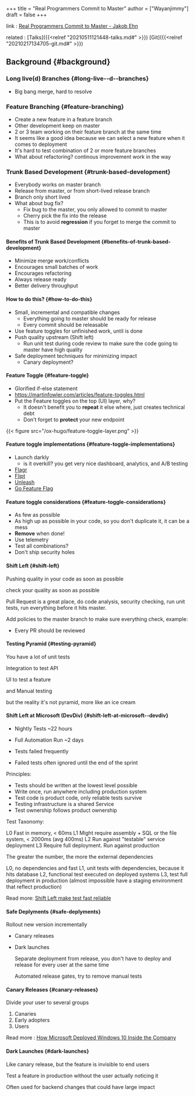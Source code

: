 +++
title = "Real Programmers Commit to Master"
author = ["Wayanjimmy"]
draft = false
+++

link
: [Real Programmers Commit to Master - Jakob Ehn](https://youtu.be/hL1OZfgoZGk)

related
: [Talks]({{<relref "20210511121448-talks.md#" >}}) [Git]({{<relref "20210217134705-git.md#" >}})


## Background {#background}


### Long live(d) Branches {#long-live--d--branches}

-   Big bang merge, hard to resolve


### Feature Branching {#feature-branching}

-   Create a new feature in a feature branch
-   Other development keep on master
-   2 or 3 team working on their feature branch at the same time
-   It seems like a good idea because we can select a new feature when it comes to deployment
-   It's hard to test combination of 2 or more feature branches
-   What about refactoring? continous improvement work in the way


### Trunk Based Development {#trunk-based-development}

-   Everybody works on master branch
-   Release from master, or from short-lived release branch
-   Branch only short lived
-   What about bug fix?
    -   Fix bug to the master, you only allowed to commit to master
    -   Cherry pick the fix into the release
    -   This is to avoid **regression** if you forget to merge the commit to master


#### Benefits of Trunk Based Development {#benefits-of-trunk-based-development}

-   Minimize merge work/conflicts
-   Encourages small batches of work
-   Encourages refactoring
-   Always release ready
-   Better delivery throughput


#### How to do this? {#how-to-do-this}

-   Small, incremental and compatible changes
    -   Everything going to master should be ready for release
    -   Every commit should be releasable
-   Use feature toggles for unfinished work, until is done
-   Push quality upstream (Shift left)
    -   Run unit test during code review to make sure the code going to master have high quality
-   Safe deployment techniques for minimizing impact
    -   Canary deployment?


#### Feature Toggle {#feature-toggle}

-   Glorified if-else statement
-   <https://martinfowler.com/articles/feature-toggles.html>
-   Put the Feature toggles on the top (UI) layer, why?
    -   It doesn't benefit you to **repeat** it else where, just creates technical debt
    -   Don't forget to **protect** your new endpoint

{{< figure src="/ox-hugo/feature-toggle-layer.png" >}}


#### Feature toggle implementations {#feature-toggle-implementations}

-   Launch darkly
    -   is it overkill? you get very nice dashboard, analytics, and A/B testing
-   [Flagr](https://github.com/checkr/flagr)
-   [Flipt](https://github.com/markphelps/flipt)
-   [Unleash](https://github.com/Unleash/unleash)
-   [Go Feature Flag](https://github.com/thomaspoignant/go-feature-flag)


#### Feature toggle considerations {#feature-toggle-considerations}

-   As few as possible
-   As high up as possible in your code, so you don't duplicate it, it can be a mess
-   **Remove** when done!
-   Use telemetry
-   Test all combinations?
-   Don't ship security holes


#### Shift Left {#shift-left}

Pushing quality in your code as soon as possible

check your quality as soon as possible

Pull Request is a great place, do code analysis, security checking, run unit tests, run everything before it hits master.

Add policies to the master branch to make sure everything check, example:

-   Every PR should be reviewed


#### Testing Pyramid {#testing-pyramid}

You have a lot of unit tests

Integration to test API

UI to test a feature

and Manual testing

but the reality it's not pyramid, more like an ice cream


#### Shift Left at Microsoft (DevDiv) {#shift-left-at-microsoft--devdiv}

-   Nightly Tests ~22 hours

-   Full Automation Run ~2 days

-   Tests failed frequently

-   Failed tests often ignored until the end of the sprint

Principles:

-   Tests should be written at the lowest level possible
-   Write once, run anywhere including production system
-   Test code is product code, only reliable tests survive
-   Testing infrastructure is a shared Service
-   Test ownership follows product ownership

Test Taxonomy:

L0 Fast in memory, < 60ms
L1 Might require assembly + SQL or the file system, < 2000ms (avg 400ms)
L2 Run against "testable" service deployment
L3 Require full deployment. Run against production

The greater the number, the more the external dependencies

L0, no dependencies and fast
L1, unit tests with dependencies, because it hits database
L2, functional test executed on deployed systems
L3, test full deployment in production (almost impossible have a staging environment that reflect production)

Read more: [Shift Left make test fast reliable](https://docs.microsoft.com/en-us/devops/develop/shift-left-make-testing-fast-reliable)


#### Safe Deplyments {#safe-deplyments}

Rollout new version incrementally

-   Canary releases
-   Dark launches

    Separate deployment from release, you don't have to deploy and release for every user at the same time

    Automated release gates, try to remove manual tests


#### Canary Releases {#canary-releases}

Divide your user to several groups

1.  Canaries
2.  Early adopters
3.  Users

Read more : [How Microsoft Deployed Windows 10 Inside the Company](https://www.zdnet.com/article/how-microsoft-deployed-windows-10-inside-the-company/)


#### Dark Launches {#dark-launches}

Like canary release, but the feature is invisible to end users

Test a feature in production without the user actually noticing it

Often used for backend changes that could have large impact
